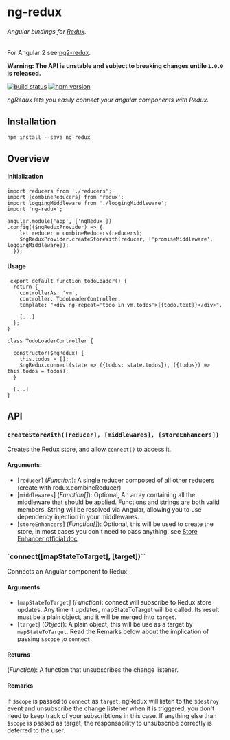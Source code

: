 # ng-redux
###### Angular bindings for [Redux](https://github.com/gaearon/redux).

For Angular 2 see [ng2-redux](https://github.com/wbuchwalter/ng2-redux).

**Warning: The API is unstable and subject to breaking changes untile `1.0.0` is released.**

[![build status](https://img.shields.io/travis/wbuchwalter/ng-redux/master.svg?style=flat-square)](https://travis-ci.org/wbuchwalter/ng-redux)
[![npm version](https://img.shields.io/npm/v/ng-redux.svg?style=flat-square)](https://www.npmjs.com/package/ng-redux)


*ngRedux lets you easily connect your angular components with Redux.*

## Installation
```js
npm install --save ng-redux
```

## Overview

#### Initialization

```JS
import reducers from './reducers';
import {combineReducers} from 'redux';
import loggingMiddleware from './loggingMiddleware';
import 'ng-redux';

angular.module('app', ['ngRedux'])
.config(($ngReduxProvider) => {
    let reducer = combineReducers(reducers);
    $ngReduxProvider.createStoreWith(reducer, ['promiseMiddleware', loggingMiddleware]);
  });
```

#### Usage
```JS
 export default function todoLoader() {
  return {
    controllerAs: 'vm',
    controller: TodoLoaderController,
    template: "<div ng-repeat='todo in vm.todos'>{{todo.text}}</div>",

    [...]
  };
}

class TodoLoaderController {

  constructor($ngRedux) {
    this.todos = [];
    $ngRedux.connect(state => ({todos: state.todos}), ({todos}) => this.todos = todos);
  }

  [...]
}
```

## API

### `createStoreWith([reducer], [middlewares], [storeEnhancers])`

Creates the Redux store, and allow `connect()` to access it.

#### Arguments: 
* [`reducer`] \(*Function*): A single reducer composed of all other reducers (create with redux.combineReducer)
* [`middlewares`] \(*Function[]*): Optional, An array containing all the middleware that should be applied. Functions and strings are both valid members. String will be resolved via Angular, allowing you to use dependency injection in your middlewares.
* [`storeEnhancers`] \(*Function[]*): Optional, this will be used to create the store, in most cases you don't need to pass anything, see [Store Enhancer official doc](http://rackt.github.io/redux/docs/Glossary.html#store-enhancer)


### `connect([mapStateToTarget], [target])``

Connects an Angular component to Redux.

#### Arguments
* [`mapStateToTarget`] \(*Function*): connect will subscribe to Redux store updates. Any time it updates, mapStateToTarget will be called. Its result must be a plain object, and it will be merged into `target`.
* [`target`] \(*Object*): A plain object, this will be use as a target by `mapStateToTarget`. Read the Remarks below about the implication of passing `$scope` to `connect`.

#### Returns
(*Function*): A function that unsubscribes the change listener.

#### Remarks
If `$scope` is passed to `connect` as `target`, ngRedux will listen to the `$destroy` event and unsubscribe the change listener when it is triggered, you don't need to keep track of your subscribtions in this case.
If anything else than `$scope` is passed as target, the responsability to unsubscribe correctly is deferred to the user.
